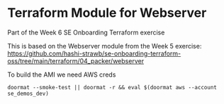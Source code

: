 # Terraform Module for Webserver

Part of the Week 6 SE Onboarding Terraform exercise

This is based on the Webserver module from the Week 5 exercise:
https://github.com/hashi-strawb/se-onboarding-terraform-oss/tree/main/terraform/04_packer/webserver

To build the AMI we need AWS creds

```
doormat --smoke-test || doormat -r && eval $(doormat aws --account se_demos_dev)
```
